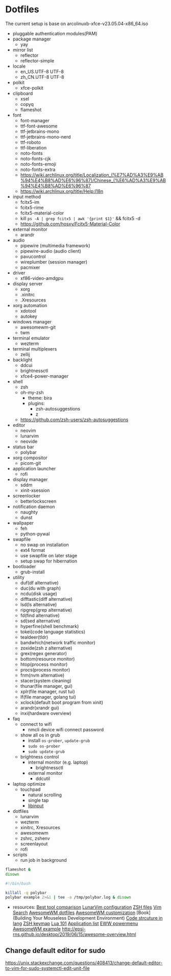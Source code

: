 # Dotfiles

The current setup is base on arcolinuxb-xfce-v23.05.04-x86_64.iso

- pluggable authentication modules(PAM)
- package manager
    - yay
- mirror list
    - reflector
    - reflector-simple
- locale
    - en_US.UTF-8 UTF-8
    - zh_CN.UTF-8 UTF-8
- polkit
    - xfce-polkit
- clipboard
    - xsel
    - copyq
    - flameshot
- font
    - font-manager
    - ttf-font-awesome
    - ttf-jetbrains-mono
    - ttf-jetbrains-mono-nerd
    - ttf-roboto
    - ttf-liberation
    - noto-fonts
    - noto-fonts-cjk
    - noto-fonts-emoji
    - noto-fonts-extra
    - <https://wiki.archlinux.org/title/Localization_(%E7%AD%A3%E9%AB%94%E4%B8%AD%E6%96%87)/Chinese_(%E6%AD%A3%E9%AB%94%E4%B8%AD%E6%96%87>
    - <https://wiki.archlinux.org/title/Help:I18n>
- input method
    - fcitx5-im
    - fcitx5-rime
    - fcitx5-material-color
    - kill `ps -A | grep fcitx5 | awk '{print $1}'` && fcitx5 -d
    - <https://github.com/hosxy/Fcitx5-Material-Color>
- external monitor
    - arandr
- audio
    - pipewire (multimedia framework)
    - pipewire-audio (audio client)
    - pavucontrol 
    - wireplumber (session manager)
    - pacmixer
- driver
    - xf86-video-amdgpu
- display server
    - xorg
    - .xinitrc
    - .Xresources
- xorg automation
    - xdotool
    - autokey
- windows manager
    - awesomewm-git
    - twm
- terminal emulator
    - wezterm
- terminal multiplexers
    - zellij
- backlight
    - ddcui
    - brightnessctl
    - xfce4-power-manager
- shell
    - zsh
    - oh-my-zsh
        - theme: bira
        - plugins:
            - zsh-autosuggestions
            - z
    - <https://github.com/zsh-users/zsh-autosuggestions>
- editor
    - neovim
    - lunarvim
    - neovide
- status bar
    - polybar
- xorg compositor
    - picom-git
- application launcher
    - rofi
- display manager
    - sddm
    - xinit-xsession
- screenlocker
    - betterlockscreen
- notification daemon
    - naughty
    - dunst
- wallpaper
    - feh
    - python-pywal
- swapfile
    - no swap on installation
    - ext4 format
    - use swapfile on later stage
    - setup swap for hibernation
- bootloader
    - grub-install
- utility
    - duf(df alternative)
    - duc(du with graph)
    - ncdu(disk usage)
    - difftastic(diff alternative)
    - lsd(ls alternative)
    - ripgrep(grep alternative)
    - fd(find alternative)
    - sd(sed alternative)
    - hyperfine(shell benchmark)
    - tokei(code language statistics)
    - tealdeer(tldr)
    - bandwhich(network traffic monitor)
    - zoxide(zsh z alternative)
    - grex(regex generator)
    - bottom(resource monitor)
    - htop(process monitor)
    - procs(process monitor)
    - fnm(nvm alternative)
    - stacer(system cleaning)
    - thunar(file manager, gui)
    - xplr(file manager, rust tui)
    - lf(file manager, golang tui)
    - xclock(default boot program from xinit)
    - arandr(xrandr gui)
    - inxi(hardware overview)
- faq
    - connect to wifi
        - nmcli device wifi connect <SSID> password <PW>
    - show all os in grub
        - install `os-prober`, `update-grub`
        - `sudo os-prober`
        - `sudo update-grub`
    - brightness control
        - internal monitor (e.g. laptop)
            - brightnessctl
        - external monitor
            - ddcutil
- laptop optimize
    - touchpad
        - natural scrolling
        - single tap
        - [libinput](https://wiki.archlinux.org/title/Libinput#Via_Xorg_configuration_file)
- dotfiles
    - lunarvim
    - wezterm
    - xinitrc, Xresources
    - awesomewm
    - zshrc, zshenv
    - screenlayout
    - rofi
- scripts
    - run job in background
```bash
flameshot &
disown
```
```bash
#!/bin/bash

killall -q polybar
polybar example 2>&1 | tee -a /tmp/polybar.log & disown
```

- resources:
[Best tool comparison](https://www.linuxlinks.com/ClipboardManagers/)
[LunarVim configuration](https://www.lunarvim.org/docs/faq#how-do-i-use-lunarvim-in-neovide)
[ZSH files](https://apple.stackexchange.com/questions/388622/zsh-zprofile-zshrc-zlogin-what-goes-where)
[Vim Search](https://thevaluable.dev/vim-search-find-replace/)
[AwesomeWM dotfiles](https://github.com/AlphaTechnolog/dotfiles)
[AwesomeWM customization](http://epsi-rns.github.io/desktop/2019/06/15/awesome-overview.html)
[Book](Building Your Mouseless Development Environment)
[Code strcuture in lang](https://github.com/epsi-rns/case-examples)
[ZSH keymap](https://thevaluable.dev/zsh-line-editor-configuration-mouseless/)
[Lua 101](https://epsi.bitbucket.io/lambda/2020/11/16/playing-with-records-lua-01/)
[Application list](https://wiki.archlinux.org/title/List_of_applications#top-page)
[EWW powermenu](https://dharmx.is-a.dev/eww-powermenu/)
[AwesomeWM example](https://github.com/muammar/awesome/blob/master/autostart.lua)
<http://epsi-rns.github.io/desktop/2019/06/15/awesome-overview.html>

## Change default editor for sudo
<https://unix.stackexchange.com/questions/408413/change-default-editor-to-vim-for-sudo-systemctl-edit-unit-file>

